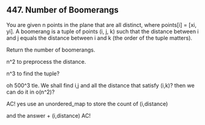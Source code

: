 ## 447. Number of Boomerangs

You are given n points in the plane that are all distinct, where points[i] = [xi, yi]. A boomerang is a tuple of points (i, j, k) such that the distance between i and j equals the distance between i and k (the order of the tuple matters).

Return the number of boomerangs.

n^2 to preprocess the distance.

n^3 to find the tuple?

oh 500^3 tle. We shall find i,j and all the distance that satisfy (i,k)? then we can do it in o(n^2)?

AC! yes use an unordered_map to store the count of (i,distance)

and the answer + (i,distance) AC!